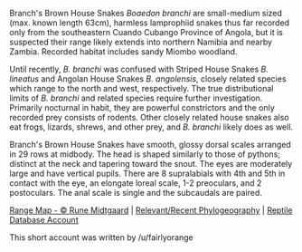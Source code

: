 Branch's Brown House Snakes *Boaedon branchi* are small-medium sized (max. known length 63cm), harmless lamprophiid snakes thus far recorded only from the southeastern Cuando Cubango Province of Angola, but it is suspected their range likely extends into northern Namibia and nearby Zambia.  Recorded habitat includes sandy Miombo woodland.

Until recently, *B. branchi* was confused with Striped House Snakes *B. lineatus* and Angolan House Snakes *B. angolensis*, closely related species which range to the north and west, respectively.  The true distributional limits of *B. branchi* and related species require further investigation.  Primarily nocturnal in habit, they are powerful constrictors and the only recorded prey consists of rodents.  Other closely related house snakes also eat frogs, lizards, shrews, and other prey, and *B. branchi* likely does as well.

Branch's Brown House Snakes have smooth, glossy dorsal scales arranged in 29 rows at midbody.  The head is shaped similarly to those of pythons; distinct at the neck and tapering toward the snout.  The eyes are moderately large and have vertical pupils.  There are 8 supralabials with 4th and 5th in contact with the eye, an elongate loreal scale, 1-2 preoculars, and 2 postoculars.  The anal scale is single and the subcaudals are paired.

[Range Map - © Rune Midtgaard](https://repfocus.dk/maps1/TAX/Serpentes/Lamprophiidae/Boaedon_branchi_map.html)  |  [Relevant/Recent Phylogeography](https://www.researchgate.net/publication/342802476_A_review_of_the_Angolan_House_snakes_genus_Boaedon_Dumeril_Bibron_and_Dumeril_1854_Serpentes_Lamprophiidae_with_description_of_three_new_species_in_the_Boaedon_fuliginosus_Boie_1827_species_complex)  |  [Reptile Database Account](https://reptile-database.reptarium.cz/species?genus=Boaedon&species=branchi)

This short account was written by /u/fairlyorange